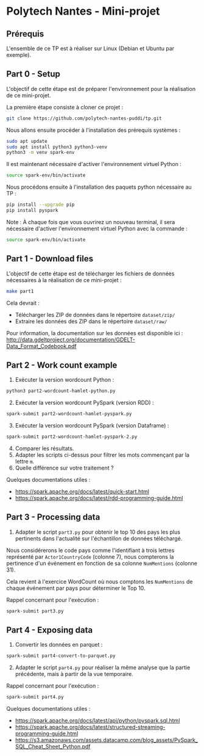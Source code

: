 # Polytech Nantes - Mini-projet

## Prérequis

L'ensemble de ce TP est à réaliser sur Linux (Debian et Ubuntu par exemple).

## Part 0 - Setup

L'objectif de cette étape est de préparer l'environnement pour la réalisation de ce mini-projet.

La première étape consiste à cloner ce projet :

```bash
git clone https://github.com/polytech-nantes-puddi/tp.git
```

Nous allons ensuite procéder à l'installation des prérequis systèmes :

```bash
sudo apt update
sudo apt install python3 python3-venv
python3 -m venv spark-env
```

Il est maintenant nécessaire d'activer l'environnement virtuel Python :

```bash
source spark-env/bin/activate
```

Nous procédons ensuite à l'installation des paquets python nécessaire au TP :

```bash
pip install --upgrade pip
pip install pyspark
```

Note : À chaque fois que vous ouvrirez un nouveau terminal, il sera nécessaire d'activer l'environnement virtuel Python avec la commande :

```bash
source spark-env/bin/activate
```

## Part 1 - Download files

L'objectif de cette étape est de télécharger les fichiers de données nécessaires à la réalisation de ce mini-projet :


```bash
make part1
```

Cela devrait :

* Télécharger les ZIP de données dans le répertoire `dataset/zip/`
* Extraire les données des ZIP dans le répertoire `dataset/raw/`

Pour information, la documentation sur les données est disponible ici : http://data.gdeltproject.org/documentation/GDELT-Data_Format_Codebook.pdf

## Part 2 - Work count example

1. Exécuter la version wordcount Python :

```bash
python3 part2-wordcount-hamlet-python.py
```

2. Exécuter la version wordcount PySpark (version RDD) :

```bash
spark-submit part2-wordcount-hamlet-pyspark.py
```

3. Exécuter la version wordcount PySpark (version Dataframe) :

```bash
spark-submit part2-wordcount-hamlet-pyspark-2.py
```

4. Comparer les résultats.
5. Adapter les scripts ci-dessus pour filtrer les mots commençant par la lettre `m`.
6. Quelle différence sur votre traitement ?

Quelques documentations utiles :

* https://spark.apache.org/docs/latest/quick-start.html
* https://spark.apache.org/docs/latest/rdd-programming-guide.html

## Part 3 - Processing data

1. Adapter le script `part3.py` pour obtenir le top 10 des pays les plus pertinents dans l'actualité sur l'échantillon de données téléchargé.

Nous considérerons le code pays comme l'identifiant à trois lettres représenté par `Actor1CountryCode` (colonne 7), nous compterons la pertinence d'un événement en fonction de sa colonne `NumMentions` (colonne 31).

Cela revient à l'exercice WordCount où nous comptons les `NumMentions` de chaque événement par pays pour déterminer le Top 10.

Rappel concernant pour l'exécution :

```bash
spark-submit part3.py
```

## Part 4 - Exposing data

1. Convertir les données en parquet :

```bash
spark-submit part4-convert-to-parquet.py
```

2. Adapter le script `part4.py` pour réaliser la même analyse que la partie précédente, mais à partir de la vue temporaire.

Rappel concernant pour l'exécution :

```bash
spark-submit part4.py
```

Quelques documentations utiles :

* https://spark.apache.org/docs/latest/api/python/pyspark.sql.html
* https://spark.apache.org/docs/latest/structured-streaming-programming-guide.html
* https://s3.amazonaws.com/assets.datacamp.com/blog_assets/PySpark_SQL_Cheat_Sheet_Python.pdf

<!--
## Rendu

L'évaluation se portera sur :

1. Le script et le résultat (copie d'écran) de la partie 2
1. Les analyses de la partie 2
1. Le script et le résultat (copie d'écran) de la partie 3
1. Le script et le résultat (copie d'écran) de la partie 4
1. L'analyse technique de la requête `print(spark.sql("SELECT count(1) FROM gdelt").explain())` présente dans le script de la partie 4
1. Une analyse fonctionnelle des données étudiées GDELT sur une problématique identifiée (bonus)

Quelques idées de sujets d'analyse (vous pouvez choisir votre propre sujet) :

* Comparez les religions, les reportages sont-ils biaisés pour certaines religions (voir le paramètre `tone`).
* Quelle influence a eu un pays par rapport à un autre (en termes de comptage pur).
* Top des organisations (voir le paramètre `Actor1KnownGroupCode`) mentionnées par mois.

Pour votre analyse, les données référentielles sur notre échantillon de données sont disponibles ici :

* https://github.com/carrillo/Gdelt/tree/master/resources/staticTables

Toujours pour votre analyse, voici une page concernant les jointures :

* https://luminousmen.com/post/introduction-to-pyspark-join-types

## Format du rendu attendu

* Scripts et code source
* Compte rendu au format PDF -->

